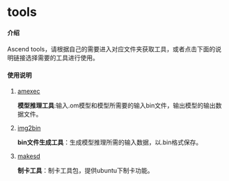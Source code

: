 # tools

#### 介绍

Ascend tools，请根据自己的需要进入对应文件夹获取工具，或者点击下面的说明链接选择需要的工具进行使用。

#### 使用说明

1.  [amexec](https://gitee.com/ascend/tools/tree/master/amexec)

    **模型推理工具**:输入.om模型和模型所需要的输入bin文件，输出模型的输出数据文件。

2.  [img2bin](https://gitee.com/ascend/tools/tree/master/img2bin)

    **bin文件生成工具**：生成模型推理所需的输入数据，以.bin格式保存。

3.  [makesd](https://gitee.com/ascend/tools/tree/master/makesd)
    
    **制卡工具**：制卡工具包，提供ubuntu下制卡功能。
